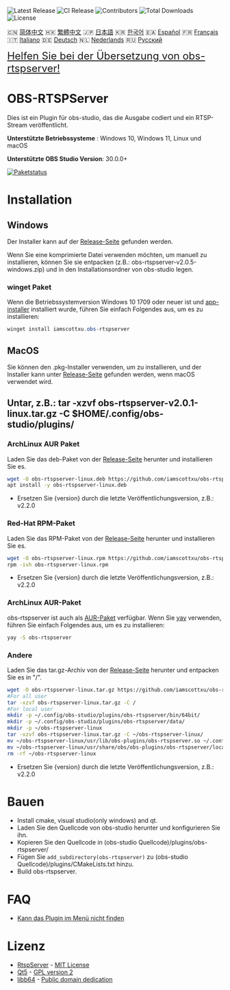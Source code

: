 ![Latest Release](https://img.shields.io/github/v/release/iamscottxu/obs-rtspserver.svg)
![CI Release](https://github.com/iamscottxu/obs-rtspserver/workflows/CI%20Release/badge.svg)
![Contributors](https://img.shields.io/github/contributors/iamscottxu/obs-rtspserver.svg)
![Total Downloads](https://img.shields.io/github/downloads/iamscottxu/obs-rtspserver/total.svg)
![License](https://img.shields.io/github/license/iamscottxu/obs-rtspserver.svg)


🇨🇳 [简体中文](//github.com/iamscottxu/obs-rtspserver/blob/master/README_zh-CN.md)
🇭🇰 [繁體中文](//github.com/iamscottxu/obs-rtspserver/blob/master/README_zh-TW.md)
🇯🇵 [日本語](//github.com/iamscottxu/obs-rtspserver/blob/master/README_ja-JP.md)
🇰🇷 [한국어](//github.com/iamscottxu/obs-rtspserver/blob/master/README_ko-KR.md)
🇪🇦 [Español](//github.com/iamscottxu/obs-rtspserver/blob/master/README_es-ES.md)
🇫🇷 [Français](//github.com/iamscottxu/obs-rtspserver/blob/master/README_fr-FR.md)
🇮🇹 [Italiano](//github.com/iamscottxu/obs-rtspserver/blob/master/README_it-IT.md)
🇩🇪 [Deutsch](//github.com/iamscottxu/obs-rtspserver/blob/master/README_de-DE.md)
🇳🇱 [Nederlands](//github.com/iamscottxu/obs-rtspserver/blob/master/README_nl-NL.md)
🇷🇺 [Русский](//github.com/iamscottxu/obs-rtspserver/blob/master/README_ru-RU.md)

<font size="5">[Helfen Sie bei der Übersetzung von obs-rtspserver!](https://www.transifex.com/scott-xu/obs-rtspserver)</font>

# OBS-RTSPServer

Dies ist ein Plugin für obs-studio, das die Ausgabe codiert und ein RTSP-Stream veröffentlicht.

**Unterstützte Betriebssysteme** : Windows 10, Windows 11, Linux und macOS

**Unterstützte OBS Studio Version**: 30.0.0+

[![Paketstatus](https://repology.org/badge/vertical-allrepos/obs-rtspserver.svg)](https://repology.org/project/obs-rtspserver/versions)

# Installation
## Windows
Der Installer kann auf der [Release-Seite](https://github.com/iamscottxu/obs-rtspserver/releases) gefunden werden.

Wenn Sie eine komprimierte Datei verwenden möchten, um manuell zu installieren, können Sie sie entpacken (z.B.: obs-rtspserver-v2.0.5-windows.zip) und in den Installationsordner von obs-studio legen.

### winget Paket
Wenn die Betriebssystemversion Windows 10 1709 oder neuer ist und [app-installer](https://www.microsoft.com/store/productId/9NBLGGH4NNS1) installiert wurde, führen Sie einfach Folgendes aus, um es zu installieren:

```powershell
winget install iamscottxu.obs-rtspserver
```

## MacOS
Sie können den .pkg-Installer verwenden, um zu installieren, und der Installer kann unter [Release-Seite](https://github.com/iamscottxu/obs-rtspserver/releases) gefunden werden, wenn macOS verwendet wird.

## Untar, z.B.: tar -xzvf obs-rtspserver-v2.0.1-linux.tar.gz -C $HOME/.config/obs-studio/plugins/
### ArchLinux AUR Paket
Laden Sie das deb-Paket von der [Release-Seite](https://github.com/iamscottxu/obs-rtspserver/releases) herunter und installieren Sie es.

```bash
wget -O obs-rtspserver-linux.deb https://github.com/iamscottxu/obs-rtspserver/releases/download/{version}/obs-rtspserver-{version}-linux.deb
apt install -y obs-rtspserver-linux.deb
```
* Ersetzen Sie {version} durch die letzte Veröffentlichungsversion, z.B.: v2.2.0

### Red-Hat RPM-Paket
Laden Sie das RPM-Paket von der [Release-Seite](https://github.com/iamscottxu/obs-rtspserver/releases) herunter und installieren Sie es.

```bash
wget -O obs-rtspserver-linux.rpm https://github.com/iamscottxu/obs-rtspserver/releases/download/{version}/obs-rtspserver-{version}-linux.rpm
rpm -ivh obs-rtspserver-linux.rpm
```
* Ersetzen Sie {version} durch die letzte Veröffentlichungsversion, z.B.: v2.2.0

### ArchLinux AUR-Paket
obs-rtspserver ist auch als [AUR-Paket](https://aur.archlinux.org/packages/?O=0&K=obs-rtspserver) verfügbar. Wenn Sie [yay](https://github.com/Jguer/yay) verwenden, führen Sie einfach Folgendes aus, um es zu installieren:

```bash
yay -S obs-rtspserver
```

### Andere
Laden Sie das tar.gz-Archiv von der [Release-Seite](https://github.com/iamscottxu/obs-rtspserver/releases) herunter und entpacken Sie es in "/".

```bash
wget -O obs-rtspserver-linux.tar.gz https://github.com/iamscottxu/obs-rtspserver/releases/download/{version}/obs-rtspserver-{version}-linux.tar.gz
#For all user
tar -xzvf obs-rtspserver-linux.tar.gz -C /
#For local user
mkdir -p ~/.config/obs-studio/plugins/obs-rtspserver/bin/64bit/
mkdir -p ~/.config/obs-studio/plugins/obs-rtspserver/data/
mkdir -p ~/obs-rtspserver-linux
tar -xzvf obs-rtspserver-linux.tar.gz -C ~/obs-rtspserver-linux/
mv ~/obs-rtspserver-linux/usr/lib/obs-plugins/obs-rtspserver.so ~/.config/obs-studio/plugins/obs-rtspserver/bin/64bit/obs-rtspserver.so
mv ~/obs-rtspserver-linux/usr/share/obs/obs-plugins/obs-rtspserver/locale ~/.config/obs-studio/plugins/obs-rtspserver/data/locale
rm -rf ~/obs-rtspserver-linux
```
* Ersetzen Sie {version} durch die letzte Veröffentlichungsversion, z.B.: v2.2.0


# Bauen
* Install cmake, visual studio(only windows) and qt.
* Laden Sie den Quellcode von obs-studio herunter und konfigurieren Sie ihn.
* Kopieren Sie den Quellcode in (obs-studio Quellcode)/plugins/obs-rtspserver/
* Fügen Sie `add_subdirectory(obs-rtspserver)` zu (obs-studio Quellcode)/plugins/CMakeLists.txt hinzu.
* Build obs-rtspserver.

# FAQ
* [Kann das Plugin im Menü nicht finden](https://github.com/iamscottxu/obs-rtspserver/wiki/FAQ#cant-find-the-plugin-in-the-menu)

# Lizenz
* [RtspServer](https://github.com/PHZ76/RtspServer/) - [MIT License](https://github.com/PHZ76/RtspServer/blob/master/LICENSE)
* [Qt5](https://www.qt.io/) - [GPL version 2](https://doc.qt.io/qt-5/licensing.html)
* [libb64](https://sourceforge.net/projects/libb64/) - [Public domain dedication](https://sourceforge.net/p/libb64/git/ci/master/tree/LICENSE)
